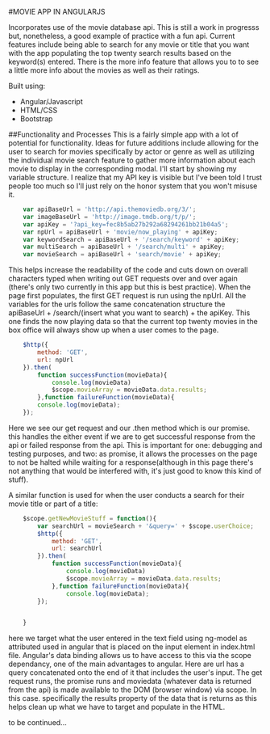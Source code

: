 #MOVIE APP IN ANGULARJS

Incorporates use of the movie database api.  This is still a work in progresss but, nonetheless, a good example of practice with a fun api. Current features include being able to search for any movie or title that you want with the app populating the top twenty search results based on the keyword(s) entered. There is the more info feature that allows you to to see a little more info about the movies as well as their ratings.

Built using:
* Angular/Javascript
* HTML/CSS
* Bootstrap

##Functionality and Processes
This is a fairly simple app with a lot of potential for functionality.  Ideas for future additions include allowing for the user to search for movies specifically by actor or genre as well as utilizing the individual movie search feature to gather more information about each movie to display in the corresponding modal. I'll start by showing my variable structure.  I realize that my API key is visible but I've been told I trust people too much so I'll just rely on the honor system that you won't misuse it.
```javascript
	var apiBaseUrl = 'http://api.themoviedb.org/3/';
	var imageBaseUrl = 'http://image.tmdb.org/t/p/';
	var apiKey = '?api_key=fec8b5ab27b292a68294261bb21b04a5';
	var npUrl = apiBaseUrl + 'movie/now_playing' + apiKey;
	var keywordSearch = apiBaseUrl + '/search/keyword' + apiKey;
	var multiSearch = apiBaseUrl + '/search/multi' + apiKey;
	var movieSearch = apiBaseUrl + 'search/movie' + apiKey;
```
This helps increase the readability of the code and cuts down on overall characters typed when writing out GET requests over and over again (there's only two currently in this app but this is best practice).
When the page first populates, the first GET request is run using the npUrl. All the variables for the urls follow the same concatenation structure the apiBaseUrl + /search/(insert what you want to search) + the apiKey. This one finds the now playing data so that the current top twenty movies in the box office will always show up when a user comes to the page.
```javascript
	$http({
		method: 'GET',
		url: npUrl
	}).then(
		function successFunction(movieData){
			console.log(movieData)
			$scope.movieArray = movieData.data.results;
		},function failureFunction(movieData){
		console.log(movieData);
	});
```
Here we see our get request and our .then method which is our promise.  this handles the either event if we are to get successful response from the api or failed response from the api.  This is important for one: debugging and testing purposes, and two: as promise, it allows the processes on the page to not be halted while waiting for a response(although in this page there's not anything that would be interfered with, it's just good to know this kind of stuff).

A similar function is used for when the user conducts a search for their movie title or part of a title: 
```javascript
	$scope.getNewMovieStuff = function(){
		var searchUrl = movieSearch + '&query=' + $scope.userChoice;
		$http({
			method: 'GET',
			url: searchUrl
		}).then(
			function successFunction(movieData){
				console.log(movieData)
				$scope.movieArray = movieData.data.results;
			},function failureFunction(movieData){
				console.log(movieData);
		});


	}
```
here we target what the user entered in the text field using ng-model as attributed used in angular that is placed on the input element in index.html file. Angular's data binding allows us to have access to this via the scope dependancy, one of the main advantages to angular.  Here are url has a query concatenated onto the end of it that includes the user's input.  The get request runs, the promise runs and moviedata (whatever data is returned from the api) is made available to the DOM (browser window) via scope. In this case. specifically the results property of the data that is returns as this helps clean up what we have to target and populate in the HTML.




to be continued...